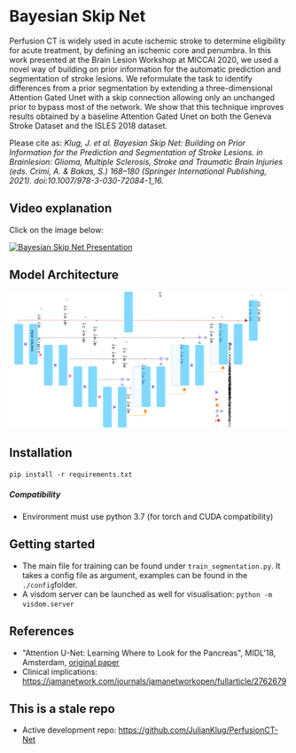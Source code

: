 # Bayesian Skip Net

Perfusion CT is widely used in acute ischemic stroke to determine eligibility for acute treatment, by defining an ischemic core and penumbra. In this work presented at the Brain Lesion Workshop at MICCAI 2020, we used a novel way of building on prior information for the automatic prediction and segmentation of stroke lesions. We reformulate the task to identify differences from a prior segmentation by extending a three-dimensional Attention Gated Unet with a skip connection allowing only an unchanged prior to bypass most of the network. We show that this technique improves results obtained by a baseline Attention Gated Unet on both the Geneva Stroke Dataset and the ISLES 2018 dataset.

Please cite as: _Klug, J. et al. Bayesian Skip Net: Building on Prior Information for the Prediction and Segmentation of Stroke Lesions. in Brainlesion: Glioma, Multiple Sclerosis, Stroke and Traumatic Brain Injuries (eds. Crimi, A. & Bakas, S.) 168–180 (Springer International Publishing, 2021). doi:10.1007/978-3-030-72084-1_16._


## Video explanation

Click on the image below:

[![Bayesian Skip Net Presentation](https://img.youtube.com/vi/PbyxpUMV8-w/0.jpg)](https://www.youtube.com/watch?v=PbyxpUMV8-w)

## Model Architecture

![Bayesian Skip Net Architecture](/static/figures/bayesian_skip_net/bayesian_skip_net.svg)

## Installation
`pip install -r requirements.txt`

##### Compatibility

- Environment must use python 3.7 (for torch and CUDA compatibility)

## Getting started

- The main file for training can be found under `train_segmentation.py`. It takes a config file as argument, examples can be found in the `./config`folder. 
- A visdom server can be launched as well for visualisation: `python -m visdom.server`

## References

- "Attention U-Net: Learning Where to Look for the Pancreas", MIDL'18, Amsterdam, [original paper](https://openreview.net/pdf?id=Skft7cijM) <br />
- Clinical implications: https://jamanetwork.com/journals/jamanetworkopen/fullarticle/2762679

## This is a stale repo

- Active development repo: https://github.com/JulianKlug/PerfusionCT-Net
